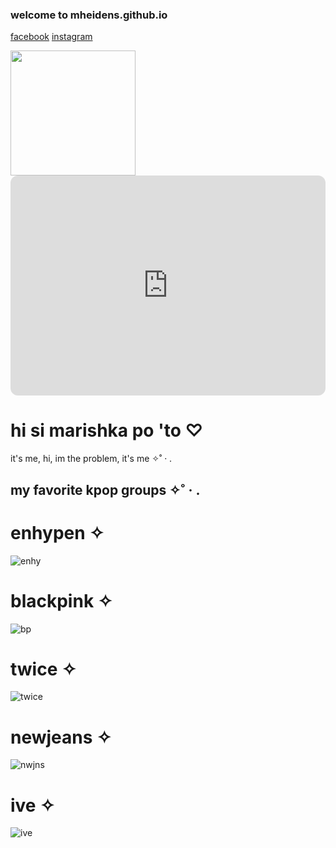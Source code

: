 
### welcome to mheidens.github.io 


   [facebook](https://www.facebook.com/ish.senar.90) [instagram](https://www.instagram.com/mhsenar_/)
   
 <img src="https://cdn.fbsbx.com/v/t59.2708-21/271435473_3183584978632241_7602432603453393142_n.gif?_nc_cat=109&ccb=1-7&_nc_sid=041f46&_nc_ohc=5T1kslhP1KAAX9LphfK&_nc_ht=cdn.fbsbx.com&oh=03_AdTvkM4sJ5W6ywK1PxJZNJqr98edYFbJve8gNmqx1t7sRQ&oe=637F0C92" width="200"> 

<iframe style="border-radius:12px" src="https://open.spotify.com/embed/track/43t6oyPWJ67nifk7JgDgoI?utm_source=generator" width="100%" height="352" frameBorder="0" allowfullscreen="" allow="autoplay; clipboard-write; encrypted-media; fullscreen; picture-in-picture" loading="lazy"></iframe>

# hi si marishka po 'to ♡
 it's me, hi, im the problem, it's me ✧˚ · .

## my favorite kpop groups ✧˚ · .

# enhypen ✧

![enhy](https://qph.cf2.quoracdn.net/main-qimg-c6c792d1ed310ba8e85518762b393b7f-lq)

# blackpink ✧

![bp](https://i.pinimg.com/originals/3a/4c/e6/3a4ce60f7bd1b938fc352f8cebbfe3da.jpg)

# twice ✧

![twice](https://pbs.twimg.com/media/E-fNSsGXoAE0u95.jpg)

# newjeans ✧

![nwjns](https://i.pinimg.com/550x/77/49/26/774926e9fea35d57fa58d000ca812263.jpg)

# ive ✧

![ive](https://i.pinimg.com/736x/c0/c8/64/c0c864d9ea9db5cbf50b3cc294a4fbde.jpg)
